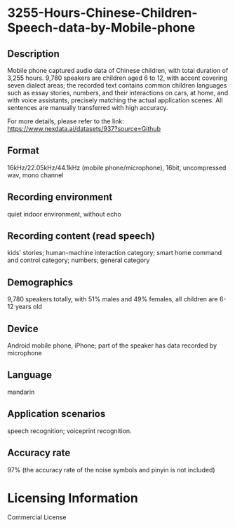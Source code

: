 # 3255-Hours-Chinese-Children-Speech-data-by-Mobile-phone


## Description
Mobile phone captured audio data of Chinese children, with total duration of 3,255 hours. 9,780 speakers are children aged 6 to 12, with accent covering seven dialect areas; the recorded text contains common children languages such as essay stories, numbers, and their interactions on cars, at home, and with voice assistants, precisely matching the actual application scenes. All sentences are manually transferred with high accuracy.

For more details, please refer to the link: https://www.nexdata.ai/datasets/937?source=Github

## Format
16kHz/22.05kHz/44.1kHz (mobile phone/microphone), 16bit, uncompressed wav, mono channel

## Recording environment
quiet indoor environment, without echo

## Recording content (read speech)
kids' stories; human-machine interaction category; smart home command and control category; numbers; general category

## Demographics
9,780 speakers totally, with 51% males and 49% females, all children are 6-12 years old

## Device
Android mobile phone, iPhone; part of the speaker has data recorded by microphone

## Language
mandarin

## Application scenarios
speech recognition; voiceprint recognition.

## Accuracy rate
97% (the accuracy rate of the noise symbols and pinyin is not included)

# Licensing Information
Commercial License
